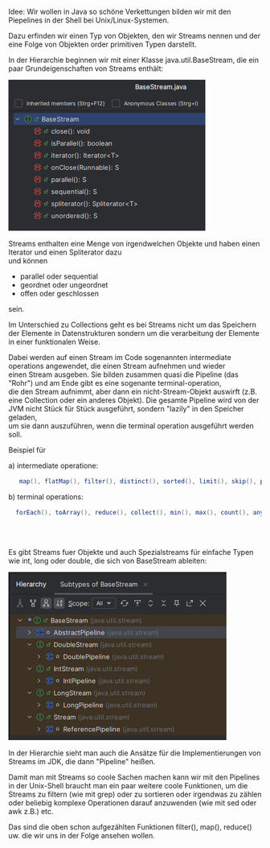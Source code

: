 

Idee: Wir wollen in Java so schöne Verkettungen bilden wir mit den Piepelines in der Shell bei Unix/Linux-Systemen.

Dazu erfinden wir einen Typ von Objekten, den wir Streams nennen und der eine Folge von Objekten order primitiven Typen darstellt.

In der Hierarchie beginnen wir mit einer Klasse java.util.BaseStream, die ein paar Grundeigenschaften von Streams enthält:

![img.png](img.png)  
  
Streams enthalten eine Menge von irgendwelchen Objekte und haben einen Iterator und einen Spliterator dazu  
und können
  * parallel oder sequential
  * geordnet oder ungeordnet
  * offen oder geschlossen  

sein.

Im Unterschied zu Collections geht es bei Streams nicht um das Speichern der Elemente in Datenstrukturen sondern um die 
verarbeitung der Elemente in einer funktionalen Weise.  

Dabei werden auf einen Stream im Code sogenannten intermediate operations angewendet, die einen Stream aufnehmen und wieder  
einen Stream ausgeben. Sie bilden zusammen quasi die Pipeline (das "Rohr") und am Ende gibt es eine sogenante terminal-operation,  
die den Stream aufnimmt, aber dann ein nicht-Stream-Objekt auswirft (z.B. eine Collection oder ein anderes Objekt).
Die gesamte Pipeline wird von der JVM nicht Stück für Stück ausgeführt, sondern "lazily" in den Speicher geladen,  
um sie dann auszuführen, wenn die terminal operation ausgeführt werden soll.  

Beispiel für 

a) intermediate operatione:  
   ```Java
      map(), flatMap(), filter(), distinct(), sorted(), limit(), skip(), peek()
   ```
b) terminal operations:
   ```Java
     forEach(), toArray(), reduce(), collect(), min(), max(), count(), anyMatch(), allMatch(), noneMatch(), findFirst(), findAny()
   ```
    
<br/> 
<br/>
      
Es gibt Streams fuer Objekte und auch Spezialstreams für einfache Typen wie int, long oder double, die sich von BaseStream ableiten: 

![img_2.png](img_2.png)
  
In der Hierarchie sieht man auch die Ansätze für die Implementierungen von Streams im JDK, die dann "Pipeline" heißen.

Damit man mit Streams so coole Sachen machen kann wir mit den Pipelines in der Unix-Shell braucht man ein paar weitere coole Funktionen,
um die Streams zu filtern (wie mit grep) oder zu sortieren oder irgendwas zu zählen oder beliebig komplexe Operationen darauf anzuwenden
(wie mit sed oder awk z.B.) etc. 

Das sind die oben schon aufgezählten Funktionen filter(), map(), reduce() uw. die wir uns in der Folge ansehen wollen.



